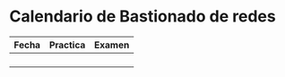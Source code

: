 # Calendario de Bastionado de redes 

| Fecha | Practica | Examen |
| ----- | -------- | ------ |
|       |          |        |
|       |          |        |
|       |          |        |
|       |          |        |


